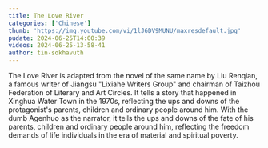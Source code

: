 ```yaml
---
title: The Love River
categories: ['Chinese']
thumb: 'https://img.youtube.com/vi/1lJ6DV9MUNU/maxresdefault.jpg'
pudate: 2024-06-25T14:00:39
videos: 2024-06-25-13-58-41
author: tin-sokhavuth
---
```

The Love River is adapted from the novel of the same name by Liu Renqian, a famous writer of Jiangsu "Lixiahe Writers Group" and chairman of Taizhou Federation of Literary and Art Circles. It tells a story that happened in Xinghua Water Town in the 1970s, reflecting the ups and downs of the protagonist's parents, children and ordinary people around him. With the dumb Agenhuo as the narrator, it tells the ups and downs of the fate of his parents, children and ordinary people around him, reflecting the freedom demands of life individuals in the era of material and spiritual poverty.